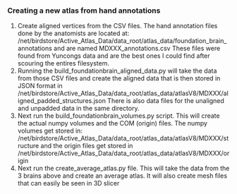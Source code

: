 ### Creating a new atlas from hand annotations
1. Create aligned vertices from the CSV files. The hand annotation files done 
by the anatomists are located at: 
/net/birdstore/Active_Atlas_Data/data_root/atlas_data/foundation_brain_annotations
and are named MDXXX_annotations.csv These files were found from Yuncongs data and
are the best ones I could find after scouring the entires filesystem.
1. Running the build_foundationbrain_aligned_data.py will take the data from
those CSV files and create the aligned data that is then stored in JSON format
in /net/birdstore/Active_Atlas_Data/data_root/atlas_data/atlasV8/MDXXX/aligned_padded_structures.json
There is also data files for the unaligned and unpadded data in the same directory.
1. Next run the build_foundationbrain_volumes.py script. This will create
the actual numpy volumes and the COM (origin) files. The numpy volumes get stored in:
/net/birdstore/Active_Atlas_Data/data_root/atlas_data/atlasV8/MDXXX/structure 
and the origin files get stored in 
/net/birdstore/Active_Atlas_Data/data_root/atlas_data/atlasV8/MDXXX/origin
1. Next run the create_average_atlas.py file. This will take the data from
the 3 brains above and create an average atlas. It will also create mesh files
that can easily be seen in 3D slicer